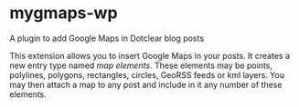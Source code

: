 mygmaps-wp
==========

A plugin to add Google Maps in Dotclear blog posts

This extension allows you to insert Google Maps in your posts. It creates a new entry type named <em>map elements</em>. 
These elements may be points, polylines, polygons, rectangles, circles, GeoRSS feeds or kml layers. 
You may then attach a map to any post and include in it any number of these elements.
